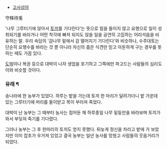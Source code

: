   * [고사성어](%EA%B3%A0%EC%82%AC%EC%84%B1%EC%96%B4.md)  

守株待兎

'나무 그루터기에 앉아서 [토끼](%ED%86%A0%EB%81%BC.md)를 기다린다'는 뜻으로 힘을 들이지 않고 요행으로 일이
성취되기를 바라거나 어떤 착각에 빠져 되지도 않을 일을 공연히 고집하는 어리석음을 비유하는 말. 우리 속담의 '감나무 밑에서 감 떨어지기
기다린다'와 비슷하나, 수주대토는 단순히 요행수를 바라는 것 뿐 아니라 자신의 좁은 식견만 믿고 아둔하게 구는 경우를 뜻하는 때도 가끔
있다.

[도박](%EB%8F%84%EB%B0%95.md)이나 복권 등으로 대박이 나자 생업을 포기하고 그쪽에만 파고드는 사람들의 심리도 이와
비슷할 것이다.

### 유래 ¶

송나라에 한 농부가 있었다. 하루는 밭을 가는데 토끼 한 마리가 달려가더니 밭 가운데 있는 그루터기에 머리를 들이받고 목이 부러져 죽었다.  

  

대박이 난 농부는 그 때부터 농사는 접어둔 채 하루종일 나무 밑둥만을 바라보며 토끼가 와서 부딪혀 죽기를 기다렸다.  

  

그러나 농부는 그 후 한마리의 토끼도 얻지 못했다. 뒤늦게 정신을 차리고 밭에 가 보았지만 이미 잡초가 우거져 있었고 결국 농부는 일년
농사를 망쳤고 사람들의 웃음거리가 되었다.

  

